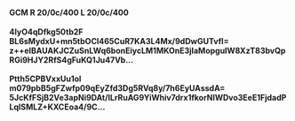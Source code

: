 #### GCM R 20/0c/400 L 20/0c/400
**4IyO4qDfkg50tb2F**<br/>**BL6sMydxU+mn5tbOCl465CuR7KA3L4Mx/9dDwGUTvfI=**<br/>**z++eIBAUAKJCZuSnLWq6bonEiycLM1MKOnE3jIaMopguIW8XzT83bvQpRGi9HJY2RfS4gFuKQ1Ju47Vb...**<br/><br/>
**Ptth5CPBVxxUu1oI**<br/>**m079pbB5gFZwfp09qEyZfd3Dg5RVq8y/7h6EyUAssdA=**<br/>**5JcKfFSjB2Ve3apNi9DAt/lLrRuAG9YiWhiv7drx1fkorNIWDvo3EeE1FjdadPLqlSMLZ+KXCEoa4/9C...**